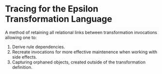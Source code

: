 # Tracing for the Epsilon Transformation Language

A method of retaining all relational links between transformation invocations allowing one to:

1. Derive rule dependencies.
2. Recreate invocations for more effective maintenence when working with side effects.
3. Capturing orphaned objects, created outside of the transformation definition.
